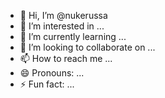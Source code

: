 - 👋 Hi, I’m @nukerussa
- 👀 I’m interested in ...
- 🌱 I’m currently learning ...
- 💞️ I’m looking to collaborate on ...
- 📫 How to reach me ...
- 😄 Pronouns: ...
- ⚡ Fun fact: ...

<!---
nukerussa/nukerussa is a ✨ special ✨ repository because its `README.md` (this file) appears on your GitHub profile.
You can click the Preview link to take a look at your changes.
--->
